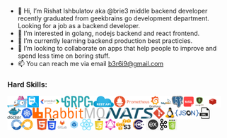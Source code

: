 - 👋 Hi, I’m Rishat Ishbulatov aka @brie3 middle backend developer 
recently graduated from geekbrains go development department.
Looking for a job as a backend developer.
- 👀 I’m interested in golang, nodejs backend and react frontend.
- 🌱 I’m currently learning backend production best practicies. 
- 💞️ I’m looking to collaborate on apps that help people to improve and spend less time on boring stuff.
- 📫 You can reach me via email b3r6i9@gmail.com

### Hard Skills:

<img align="left" alt="Golang" height="26px" src="./readme-content/go.png" />
<img align="left" alt="SQL" height="26px" src="./readme-content/sql.png" />
<img align="left" alt="Protobuf" height="26px" src="./readme-content/protobuf.png" />
<img align="left" alt="gRPC" height="26px" src="./readme-content/grpc.png" />
<img align="left" alt="REST" height="26px" src="./readme-content/restapi.png" />
<img align="left" alt="Prometheus" height="26px" src="./readme-content/prometheus.png" />
<img align="left" alt="Grafana" height="26px" src="./readme-content/grafana.png" />
<img align="left" alt="Mysql" height="26px" src="./readme-content/mysql.png" />
<img align="left" alt="PostgreSQL" height="26px" src="./readme-content/postgres.png" />
<img align="left" alt="NoSQL" height="26px" src="./readme-content/noslq.png" />
<img align="left" alt="MongoDB" height="26px" src="./readme-content/mongoDB.png" />
<img align="left" alt="Redis" height="26px" src="./readme-content/redis.png" />
<img align="left" alt="Docker" height="26px" src="./readme-content/docker.png" />
<img align="left" alt="Kubernetes" height="26px" src="./readme-content/kubernetes.png" />

<img align="left" alt="RabbitMQ" height="26px" src="./readme-content/rabbitmq.png" />
<img align="left" alt="Nats" height="26px" src="./readme-content/nats.png" />
<img align="left" alt="Git" height="26px" src="./readme-content/git.png" />
<img align="left" alt="Linux" height="26px" src="./readme-content/linux.png" />
<img align="left" alt="Json" height="26px" src="./readme-content/json.png" />
<img align="left" alt="XML" height="26px" src="./readme-content/XML.png" />
<img align="left" alt="CI/CD" height="26px" src="./readme-content/cicd.png" />
<img align="left" alt="HTML" height="26px" src="./readme-content/html.png" />
<img align="left" alt="CSS" height="26px" src="./readme-content/css.png" />
<img align="left" alt="Gitlab" height="26px" src="./readme-content/gitlab.png" />
<img align="left" alt="Webpack" height="26px" src="./readme-content/webpack.png" />
<img align="left" alt="React" height="26px" src="./readme-content/react.png" />
<img align="left" alt="JS" height="26px" src="./readme-content/js.png" />
<img align="left" alt="GraphQL" height="26px" src="./readme-content/graphql.png" />
<img align="left" alt="S3" height="26px" src="./readme-content/s3.png" />
<img align="left" alt="C/C++" height="26px" src="./readme-content/cc++.png" />
<img align="left" alt="Express" height="26px" src="./readme-content/express.png" />
<img align="left" alt="Kafka" height="26px" src="./readme-content/kafka.png" />
<img align="left" alt="Node" height="26px" src="./readme-content/node.png" />

